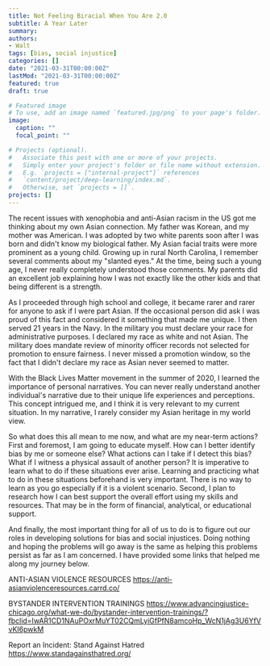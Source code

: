 ```yaml
---
title: Not Feeling Biracial When You Are 2.0
subtitle: A Year Later
summary: 
authors:
- Walt
tags: [bias, social injustice]
categories: []
date: "2021-03-31T00:00:00Z"
lastMod: "2021-03-31T00:00:00Z"
featured: true
draft: true

# Featured image
# To use, add an image named `featured.jpg/png` to your page's folder. 
image:
  caption: ""
  focal_point: ""

# Projects (optional).
#   Associate this post with one or more of your projects.
#   Simply enter your project's folder or file name without extension.
#   E.g. `projects = ["internal-project"]` references 
#   `content/project/deep-learning/index.md`.
#   Otherwise, set `projects = []`.
projects: []
---
```


The recent issues with xenophobia and anti-Asian racism in the US got me thinking about my own Asian connection. My father was Korean, and my mother was American. I was adopted by two white parents soon after I was born and didn't know my biological father. My Asian facial traits were more prominent as a young child. Growing up in rural North Carolina, I remember several comments about my "slanted eyes." At the time, being such a young age, I never really completely understood those comments. My parents did an excellent job explaining how I was not exactly like the other kids and that being different is a strength. 

As I proceeded through high school and college, it became rarer and rarer for anyone to ask if I were part Asian. If the occasional person did ask I was proud of this fact and considered it something that made me unique. I then served 21 years in the Navy. In the military you must declare your race for administrative purposes. I declared my race as white and not Asian. The military does mandate review of minority officer records not selected for promotion to ensure fairness. I never missed a promotion window, so the fact that I didn't declare my race as Asian never seemed to matter.

With the Black Lives Matter movement in the summer of 2020, I learned the importance of personal narratives. You can never really understand another individual's narrative due to their unique life experiences and perceptions. This concept intrigued me, and I think it is very relevant to my current situation. In my narrative, I rarely consider my Asian heritage in my world view.

So what does this all mean to me now, and what are my near-term actions? First and foremost, I am going to educate myself. How can I better identify bias by me or someone else? What actions can I take if I detect this bias? What if I witness a physical assault of another person? It is imperative to learn what to do if these situations ever arise. Learning and practicing what to do in these situations beforehand is very important. There is no way to learn as you go especially if it is a violent scenario. Second, I plan to research how I can best support the overall effort using my skills and resources. That may be in the form of financial, analytical, or educational support.

And finally, the most important thing for all of us to do is to figure out our roles in developing solutions for bias and social injustices. Doing nothing and hoping the problems will go away is the same as helping this problems persist as far as I am concerned. I have provided some links that helped me along my journey below. 

ANTI-ASIAN VIOLENCE RESOURCES
https://anti-asianviolenceresources.carrd.co/

BYSTANDER INTERVENTION TRAININGS
https://www.advancingjustice-chicago.org/what-we-do/bystander-intervention-trainings/?fbclid=IwAR1CD1NAuPOxrMuYT02CQmLyiGfPfN8amcoHp_WcN1jAg3U6YfVvKI6pwkM

Report an Incident: Stand Against Hatred
https://www.standagainsthatred.org/

